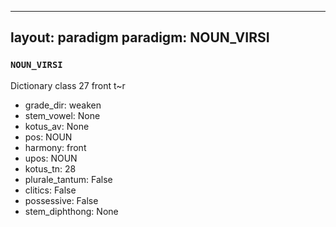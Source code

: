
---
layout: paradigm
paradigm: NOUN_VIRSI
---
### ` NOUN_VIRSI `

Dictionary class 27 front t~r
* grade_dir: weaken
* stem_vowel: None
* kotus_av: None
* pos: NOUN
* harmony: front
* upos: NOUN
* kotus_tn: 28
* plurale_tantum: False
* clitics: False
* possessive: False
* stem_diphthong: None
